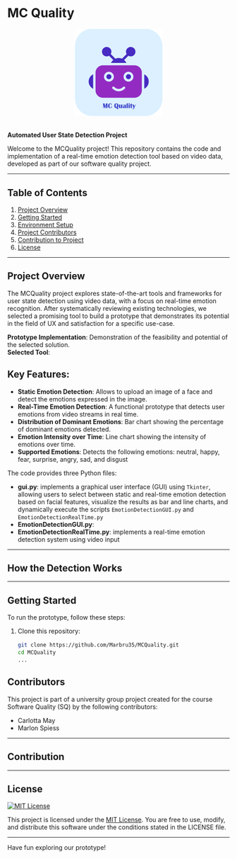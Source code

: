 # MC Quality

<div align="center">
  <img src="icons/mcquality.PNG" alt="MC Quality Logo" width="200">
</div>
<br>

**Automated User State Detection Project**

Welcome to the MCQuality project! This repository contains the code and implementation of a real-time emotion detection tool based on video data, developed as part of our software quality project.

---

## Table of Contents
1. [Project Overview](#project-overview)
2. [Getting Started](#getting-started)
3. [Environment Setup](#environment-setup)
4. [Project Contributors](#contributors)
5. [Contribution to Project](#contribution)
6. [License](#license)

---

## Project Overview
The MCQuality project explores state-of-the-art tools and frameworks for user state detection using video data, with a focus on real-time emotion recognition. After systematically reviewing existing technologies, we selected a promising tool to build a prototype that demonstrates its potential in the field of UX and satisfaction for a specific use-case.

**Prototype Implementation**: Demonstration of the feasibility and potential of the selected solution. <br>
**Selected Tool**:

## Key Features:
- **Static Emotion Detection**: Allows to upload an image of a face and detect the emotions expressed in the image.
- **Real-Time Emotion Detection**: A functional prototype that detects user emotions from video streams in real time.
- **Distribution of Dominant Emotions**: Bar chart showing the percentage of dominant emotions detected.
- **Emotion Intensity over Time**: Line chart showing the intensity of emotions over time.
- **Supported Emotions**: Detects the following emotions: neutral, happy, fear, surprise, angry, sad, and disgust

The code provides three Python files:
- **gui.py**: implements a graphical user interface (GUI) using `Tkinter`, allowing users to select between static and real-time emotion detection based on facial features, visualize the results as bar and line charts, and dynamically execute the scripts `EmotionDetectionGUI.py` and `EmotionDetectionRealTime.py`
- **EmotionDetectionGUI.py**: 
- **EmotionDetectionRealTime.py**: implements a real-time emotion detection system using video input

---

## How the Detection Works

---

## Getting Started
To run the prototype, follow these steps:

1. Clone this repository:
   ```bash
   git clone https://github.com/Marbru35/MCQuality.git
   cd MCQuality
   ...

##  Contributors
This project is part of a university group project created for the course Software Quality (SQ) by the following contributors: 
- Carlotta May
- Marlon Spiess
  
---

## Contribution

---

## License
[![MIT License](https://img.shields.io/badge/License-MIT-blue.svg)](LICENSE)

This project is licensed under the [MIT License](LICENSE). You are free to use, modify, and distribute this software under the conditions stated in the LICENSE file.

---

Have fun exploring our prototype! 
